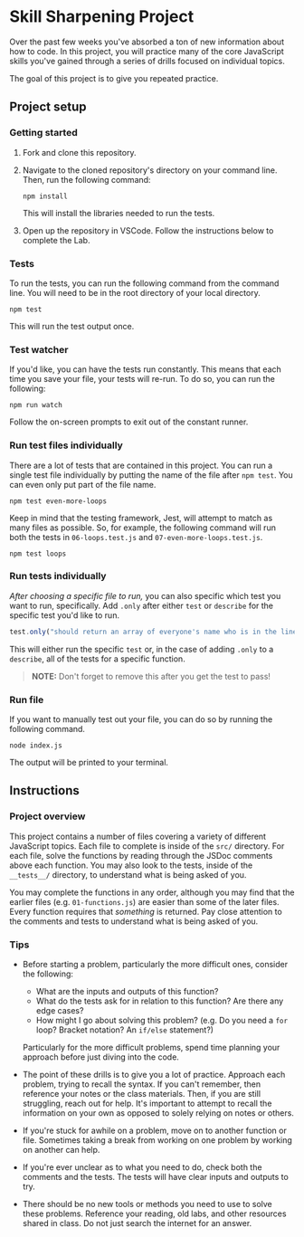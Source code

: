# Skill Sharpening Project

Over the past few weeks you've absorbed a ton of new information about how to code. In this project, you will practice many of the core JavaScript skills you've gained through a series of drills focused on individual topics.

The goal of this project is to give you repeated practice.

## Project setup

### Getting started

1. Fork and clone this repository.

1. Navigate to the cloned repository's directory on your command line. Then, run the following command:

   ```
   npm install
   ```

   This will install the libraries needed to run the tests.

1. Open up the repository in VSCode. Follow the instructions below to complete the Lab.

### Tests

To run the tests, you can run the following command from the command line. You will need to be in the root directory of your local directory.

```
npm test
```

This will run the test output once.

### Test watcher

If you'd like, you can have the tests run constantly. This means that each time you save your file, your tests will re-run. To do so, you can run the following:

```
npm run watch
```

Follow the on-screen prompts to exit out of the constant runner.

### Run test files individually

There are a lot of tests that are contained in this project. You can run a single test file individually by putting the name of the file after `npm test`. You can even only put part of the file name.

```
npm test even-more-loops
```

Keep in mind that the testing framework, Jest, will attempt to match as many files as possible. So, for example, the following command will run both the tests in `06-loops.test.js` and `07-even-more-loops.test.js`.

```
npm test loops
```

### Run tests individually

_After choosing a specific file to run,_ you can also specific which test you want to run, specifically. Add `.only` after either `test` or `describe` for the specific test you'd like to run.

```js
test.only("should return an array of everyone's name who is in the line, in order", () => {
```

This will either run the specific `test` or, in the case of adding `.only` to a `describe`, all of the tests for a specific function.

> **NOTE:** Don't forget to remove this after you get the test to pass!

### Run file

If you want to manually test out your file, you can do so by running the following command.

```
node index.js
```

The output will be printed to your terminal.

## Instructions

### Project overview

This project contains a number of files covering a variety of different JavaScript topics. Each file to complete is inside of the `src/` directory. For each file, solve the functions by reading through the JSDoc comments above each function. You may also look to the tests, inside of the `__tests__/` directory, to understand what is being asked of you.

You may complete the functions in any order, although you may find that the earlier files (e.g. `01-functions.js`) are easier than some of the later files. Every function requires that _something_ is returned. Pay close attention to the comments and tests to understand what is being asked of you.

### Tips

- Before starting a problem, particularly the more difficult ones, consider the following:

  - What are the inputs and outputs of this function?
  - What do the tests ask for in relation to this function? Are there any edge cases?
  - How might I go about solving this problem? (e.g. Do you need a `for` loop? Bracket notation? An `if/else` statement?)

  Particularly for the more difficult problems, spend time planning your approach before just diving into the code.

- The point of these drills is to give you a lot of practice. Approach each problem, trying to recall the syntax. If you can't remember, then reference your notes or the class materials. Then, if you are still struggling, reach out for help. It's important to attempt to recall the information on your own as opposed to solely relying on notes or others.

- If you're stuck for awhile on a problem, move on to another function or file. Sometimes taking a break from working on one problem by working on another can help.

- If you're ever unclear as to what you need to do, check both the comments and the tests. The tests will have clear inputs and outputs to try.

- There should be no new tools or methods you need to use to solve these problems. Reference your reading, old labs, and other resources shared in class. Do not just search the internet for an answer.
